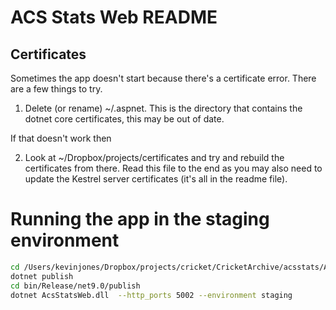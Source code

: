 # ACS Stats Web README

## Certificates

Sometimes the app doesn't start because there's a certificate error. There are a few things to try.

1. Delete (or rename) ~/.aspnet. This is the directory that contains the dotnet core certificates, this may be out of date.

If that doesn't work then

2. Look at ~/Dropbox/projects/certificates and try and rebuild the certificates from there. Read this file to the end as you 
   may also need to update the Kestrel server certificates (it's all in the readme file). 






# Running the app in the staging environment

``` bash
cd /Users/kevinjones/Dropbox/projects/cricket/CricketArchive/acsstats/AcsStatsWeb
dotnet publish 
cd bin/Release/net9.0/publish
dotnet AcsStatsWeb.dll  --http_ports 5002 --environment staging
```
